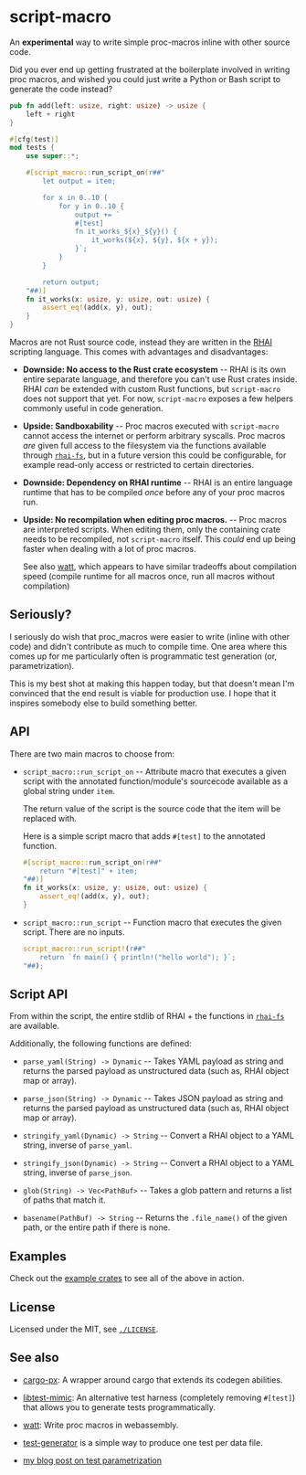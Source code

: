 # script-macro

An **experimental** way to write simple proc-macros inline with other source code.

Did you ever end up getting frustrated at the boilerplate involved in writing
proc macros, and wished you could just write a Python or Bash script to
generate the code instead?

```rust
pub fn add(left: usize, right: usize) -> usize {
    left + right
}

#[cfg(test)]
mod tests {
    use super::*;

    #[script_macro::run_script_on(r##"
        let output = item;

        for x in 0..10 {
            for y in 0..10 {
                output += `
                #[test]
                fn it_works_${x}_${y}() {
                    it_works(${x}, ${y}, ${x + y});
                }`;
            }
        }

        return output;
    "##)]
    fn it_works(x: usize, y: usize, out: usize) {
        assert_eq!(add(x, y), out);
    }
}
```

Macros are not Rust source code, instead they are written in the [RHAI](https://rhai.rs/) scripting language. This comes with advantages and disadvantages:

* **Downside: No access to the Rust crate ecosystem** -- RHAI is its own entire
  separate language, and therefore you can't use Rust crates inside. RHAI _can_
  be extended with custom Rust functions, but `script-macro` does not support
  that yet. For now, `script-macro` exposes a few helpers commonly useful in
  code generation.

* **Upside: Sandboxability** -- Proc macros executed with `script-macro` cannot
  access the internet or perform arbitrary syscalls. Proc macros _are_ given
  full access to the filesystem via the functions available through
  [`rhai-fs`](https://docs.rs/rhai-fs/latest/rhai_fs/), but in a future version
  this could be configurable, for example read-only access or restricted to
  certain directories.

* **Downside: Dependency on RHAI runtime** -- RHAI is an entire language
  runtime that has to be compiled _once_ before any of your proc macros run.

* **Upside: No recompilation when editing proc macros.** -- Proc macros are
  interpreted scripts. When editing them, only the containing crate needs to be
  recompiled, not `script-macro` itself. This _could_ end up being faster when
  dealing with a lot of proc macros.

  See also [watt](https://github.com/dtolnay/watt), which appears to have
  similar tradeoffs about compilation speed (compile runtime for all macros
  once, run all macros without compilation)

## Seriously?

I seriously do wish that proc_macros were easier to write (inline with other
code) and didn't contribute as much to compile time. One area where this comes
up for me particularly often is programmatic test generation (or,
parametrization).

This is my best shot at making this happen today, but that doesn't mean I'm
convinced that the end result is viable for production use. I hope that it
inspires somebody else to build something better.

## API

There are two main macros to choose from:

* `script_macro::run_script_on` -- Attribute macro that executes a given script
  with the annotated function/module's sourcecode available as a global string
  under `item`.

  The return value of the script is the source code that the item will be
  replaced with.

  Here is a simple script macro that adds `#[test]` to the annotated function.

  ```rust
  #[script_macro::run_script_on(r##"
      return "#[test]" + item;
  "##)]
  fn it_works(x: usize, y: usize, out: usize) {
      assert_eq!(add(x, y), out);
  }
  ```

* `script_macro::run_script` -- Function macro that executes the given script. There are no inputs.

  ```rust
  script_macro::run_script!(r##"
      return `fn main() { println!("hello world"); }`;
  "##);
  ```
  
## Script API

From within the script, the entire stdlib of RHAI + the functions in
[`rhai-fs`](https://docs.rs/rhai-fs/latest/rhai_fs/) are available.

Additionally, the following functions are defined:


* `parse_yaml(String) -> Dynamic` -- Takes YAML payload as string and returns
  the parsed payload as unstructured data (such as, RHAI object map or array).

* `parse_json(String) -> Dynamic` --  Takes JSON payload as string and returns
  the parsed payload as unstructured data (such as, RHAI object map or array).

* `stringify_yaml(Dynamic) -> String` -- Convert a RHAI object to a YAML
  string, inverse of `parse_yaml`.

* `stringify_json(Dynamic) -> String` -- Convert a RHAI object to a YAML
  string, inverse of `parse_json`.

* `glob(String) -> Vec<PathBuf>` -- Takes a glob pattern and returns a list of paths that match it.

* `basename(PathBuf) -> String` -- Returns the `.file_name()` of the given
  path, or the entire path if there is none.


## Examples

Check out the [example crates](./example_crates) to see all of the above in action.

## License

Licensed under the MIT, see [`./LICENSE`](./LICENSE).

## See also

- [cargo-px](https://github.com/LukeMathWalker/cargo-px): A wrapper around
  cargo that extends its codegen abilities.

- [libtest-mimic](https://github.com/LukasKalbertodt/libtest-mimic): An
  alternative test harness (completely removing `#[test]`) that allows you to
  generate tests programmatically.

- [watt](https://github.com/dtolnay/watt): Write proc macros in webassembly.

- [test-generator](https://docs.rs/test-generator/) is a simple way to produce
  one test per data file.

- [my blog post on test parametrization](https://unterwaditzer.net/2023/rust-test-parametrization.html)
